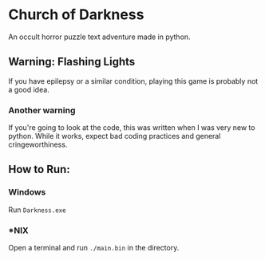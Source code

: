 # Church of Darkness    
An occult horror puzzle text adventure made in python.    
## Warning: Flashing Lights    
If you have epilepsy or a similar condition, playing this game is probably not a good idea.    
### Another warning    
If you're going to look at the code, this was written when I was very new to python. While it works, expect bad coding practices and general cringeworthiness.
## How to Run:    
### Windows    
Run `Darkness.exe`
### \*NIX    
Open a terminal and run `./main.bin` in the directory.
